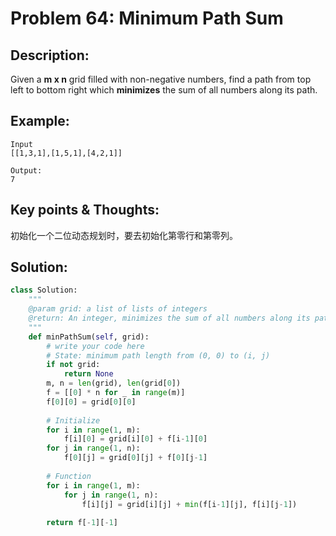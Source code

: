 # Problem 64: Minimum Path Sum

## Description:

Given a **m x n** grid filled with non-negative numbers, find a path from top left to bottom right which **minimizes** the sum of all numbers along its path.

## Example:

```text
Input
[[1,3,1],[1,5,1],[4,2,1]]

Output:
7
```

## Key points & Thoughts:

初始化一个二位动态规划时，要去初始化第零行和第零列。

## Solution:

```python
class Solution:
    """
    @param grid: a list of lists of integers
    @return: An integer, minimizes the sum of all numbers along its path
    """
    def minPathSum(self, grid):
        # write your code here
        # State: minimum path length from (0, 0) to (i, j)
        if not grid:
            return None
        m, n = len(grid), len(grid[0])
        f = [[0] * n for _ in range(m)]
        f[0][0] = grid[0][0]
        
        # Initialize
        for i in range(1, m):
            f[i][0] = grid[i][0] + f[i-1][0]
        for j in range(1, n):
            f[0][j] = grid[0][j] + f[0][j-1]
        
        # Function
        for i in range(1, m):
            for j in range(1, n):
                f[i][j] = grid[i][j] + min(f[i-1][j], f[i][j-1])
        
        return f[-1][-1]
        
```



